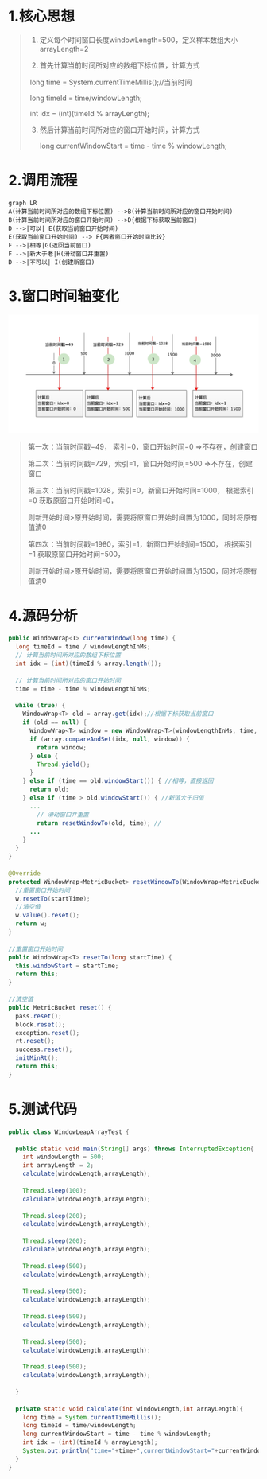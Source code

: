 # 1.核心思想

> 1. 定义每个时间窗口长度windowLength=500，定义样本数组大小arrayLength=2
>
> 2. 首先计算当前时间所对应的数组下标位置，计算方式
>
> ​        long time = System.currentTimeMillis();//当前时间
>
> ​        long timeId = time/windowLength;
>
> ​        int idx = (int)(timeId % arrayLength);
>
> 3. 然后计算当前时间所对应的窗口开始时间，计算方式
>
>    long currentWindowStart = time - time % windowLength;

# 2.调用流程

```mermaid
graph LR
A(计算当前时间所对应的数组下标位置) -->B(计算当前时间所对应的窗口开始时间)
B(计算当前时间所对应的窗口开始时间) -->D{根据下标获取当前窗口}
D -->|可以| E(获取当前窗口开始时间)
E(获取当前窗口开始时间) --> F{两者窗口开始时间比较}
F -->|相等|G(返回当前窗口)
F -->|新大于老|H(滑动窗口并重置)
D -->|不可以| I(创建新窗口)
```

# 3.窗口时间轴变化

<img src="images/Sentinel 滑动窗口.png">

>第一次：当前时间戳=49，  索引=0，窗口开始时间=0       =>不存在，创建窗口
>
>第二次：当前时间戳=729，索引=1，窗口开始时间=500  =>不存在，创建窗口
>
>第三次：当前时间戳=1028，索引=0，新窗口开始时间=1000， 根据索引=0 获取原窗口开始时间=0，
>
>​               则新开始时间>原开始时间，需要将原窗口开始时间置为1000，同时将原有值清0
>
>第四次：当前时间戳=1980，索引=1，新窗口开始时间=1500， 根据索引=1 获取原窗口开始时间=500，
>
>​               则新开始时间>原开始时间，需要将原窗口开始时间置为1500，同时将原有值清0

# 4.源码分析

```java
public WindowWrap<T> currentWindow(long time) {
  long timeId = time / windowLengthInMs;
  // 计算当前时间所对应的数组下标位置
  int idx = (int)(timeId % array.length());

  // 计算当前时间所对应的窗口开始时间
  time = time - time % windowLengthInMs;

  while (true) {
    WindowWrap<T> old = array.get(idx);//根据下标获取当前窗口
    if (old == null) {
      WindowWrap<T> window = new WindowWrap<T>(windowLengthInMs, time, newEmptyBucket());
      if (array.compareAndSet(idx, null, window)) {
        return window;
      } else { 
        Thread.yield();
      }
    } else if (time == old.windowStart()) { //相等，直接返回
      return old;
    } else if (time > old.windowStart()) { //新值大于旧值
      ...
        // 滑动窗口并重置
        return resetWindowTo(old, time); //
      ... 
    }
  }
}

@Override
protected WindowWrap<MetricBucket> resetWindowTo(WindowWrap<MetricBucket> w, long startTime) {
  //重置窗口开始时间
  w.resetTo(startTime);
  //清空值
  w.value().reset();
  return w;
}

//重置窗口开始时间
public WindowWrap<T> resetTo(long startTime) {
  this.windowStart = startTime;
  return this;
}

//清空值
public MetricBucket reset() {
  pass.reset();
  block.reset();
  exception.reset();
  rt.reset();
  success.reset();
  initMinRt();
  return this;
}
```

# 5.测试代码

```java
public class WindowLeapArrayTest {

  public static void main(String[] args) throws InterruptedException{
    int windowLength = 500;
    int arrayLength = 2;
    calculate(windowLength,arrayLength);

    Thread.sleep(100);
    calculate(windowLength,arrayLength);

    Thread.sleep(200);
    calculate(windowLength,arrayLength);

    Thread.sleep(200);
    calculate(windowLength,arrayLength);

    Thread.sleep(500);
    calculate(windowLength,arrayLength);

    Thread.sleep(500);
    calculate(windowLength,arrayLength);

    Thread.sleep(500);
    calculate(windowLength,arrayLength);

    Thread.sleep(500);
    calculate(windowLength,arrayLength);

    Thread.sleep(500);
    calculate(windowLength,arrayLength);

  }

  private static void calculate(int windowLength,int arrayLength){
    long time = System.currentTimeMillis();
    long timeId = time/windowLength;
    long currentWindowStart = time - time % windowLength;
    int idx = (int)(timeId % arrayLength);
    System.out.println("time="+time+",currentWindowStart="+currentWindowStart+",timeId="+timeId+",idx="+idx);
  }
}
```